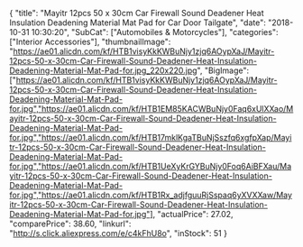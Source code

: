 {
	"title": "Mayitr 12pcs 50 x 30cm Car Firewall Sound Deadener Heat Insulation Deadening Material Mat Pad for Car Door Tailgate",
	"date": "2018-10-31 10:30:20",
	"SubCat": ["Automobiles & Motorcycles"],
	"categories": ["Interior Accessories"],
	"thumbnailImage": "https://ae01.alicdn.com/kf/HTB1visyKkKWBuNjy1zjq6AOypXaJ/Mayitr-12pcs-50-x-30cm-Car-Firewall-Sound-Deadener-Heat-Insulation-Deadening-Material-Mat-Pad-for.jpg_220x220.jpg",
	"BigImage": ["https://ae01.alicdn.com/kf/HTB1visyKkKWBuNjy1zjq6AOypXaJ/Mayitr-12pcs-50-x-30cm-Car-Firewall-Sound-Deadener-Heat-Insulation-Deadening-Material-Mat-Pad-for.jpg","https://ae01.alicdn.com/kf/HTB1EM85KACWBuNjy0Faq6xUlXXao/Mayitr-12pcs-50-x-30cm-Car-Firewall-Sound-Deadener-Heat-Insulation-Deadening-Material-Mat-Pad-for.jpg","https://ae01.alicdn.com/kf/HTB17mklKgaTBuNjSszfq6xgfpXap/Mayitr-12pcs-50-x-30cm-Car-Firewall-Sound-Deadener-Heat-Insulation-Deadening-Material-Mat-Pad-for.jpg","https://ae01.alicdn.com/kf/HTB1UeXyKrGYBuNjy0Foq6AiBFXau/Mayitr-12pcs-50-x-30cm-Car-Firewall-Sound-Deadener-Heat-Insulation-Deadening-Material-Mat-Pad-for.jpg","https://ae01.alicdn.com/kf/HTB1Rx_adjfguuRjSspaq6yXVXXaw/Mayitr-12pcs-50-x-30cm-Car-Firewall-Sound-Deadener-Heat-Insulation-Deadening-Material-Mat-Pad-for.jpg"],
	"actualPrice": 27.02,
	"comparePrice": 38.60,
	"linkurl": "http://s.click.aliexpress.com/e/c4kFhU8o",
	"inStock": 51
}
